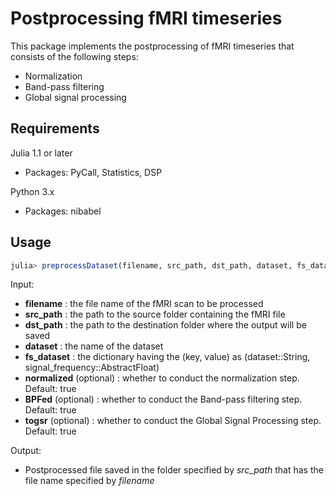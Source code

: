 # Postprocessing fMRI timeseries

This package implements the postprocessing of fMRI timeseries that consists of the following steps:
- Normalization
- Band-pass filtering
- Global signal processing

## Requirements
Julia 1.1 or later
- Packages: PyCall, Statistics, DSP

Python 3.x
- Packages: nibabel

## Usage

```julia
julia> preprocessDataset(filename, src_path, dst_path, dataset, fs_dataset, [normalized=true], [BPFed=true], [togsr=true], [fpass=[0.009, 0.08])

```

Input:
- **filename** : the file name of the fMRI scan to be processed
- **src_path** : the path to the source folder containing the fMRI file
- **dst_path** : the path to the destination folder where the output will be saved
- **dataset** : the name of the dataset
- **fs_dataset** : the dictionary having the (key, value) as (dataset::String, signal_frequency::AbstractFloat)
- **normalized** (optional) : whether to conduct the normalization step. Default: true
- **BPFed** (optional) : whether to conduct the Band-pass filtering step. Default: true
- **togsr** (optional) : whether to conduct the Global Signal Processing step. Default: true

Output:
- Postprocessed file saved in the folder specified by *src_path* that has the file name specified by *filename*
